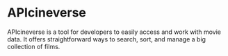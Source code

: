 # APIcineverse
 APIcineverse is a tool for developers to easily access and work with movie data. It offers straightforward ways to search, sort, and manage a big collection of films.
